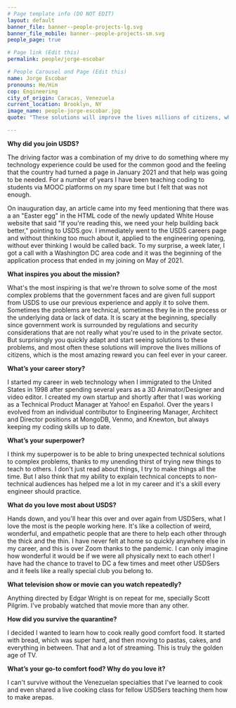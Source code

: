 ```yaml
---
# Page template info (DO NOT EDIT)
layout: default
banner_file: banner--people-projects-lg.svg
banner_file_mobile: banner--people-projects-sm.svg
people_page: true

# Page link (Edit this)
permalink: people/jorge-escobar

# People Carousel and Page (Edit this)
name: Jorge Escobar
pronouns: He/Him
cop: Engineering
city_of_origin: Caracas, Venezuela
current_location: Brooklyn, NY
image_name: people-jorge-escobar.jpg
quote: "These solutions will improve the lives millions of citizens, which is the most amazing reward you can feel ever in your career."

---
```


**Why did you join USDS?**

The driving factor was a combination of my drive to do something where my technology experience could be used for the common good and the feeling that the country had turned a page in January 2021 and that help was going to be needed. For a number of years I have been teaching coding to students via MOOC platforms on my spare time but I felt that was not enough.

On inauguration day, an article came into my feed mentioning that there was a an "Easter egg" in the HTML code of the newly updated White House website that said "If you're reading this, we need your help building back better," pointing to USDS.gov. I immediately went to the USDS careers page and without thinking too much about it, applied to the engineering opening, without ever thinking I would be called back. To my surprise, a week later, I got a call with a Washington DC area code and it was the beginning of the application process that ended in my joining on May of 2021.

**What inspires you about the mission?**

What's the most inspiring is that we're thrown to solve some of the most complex problems that the government faces and are given full support from USDS to use our previous experience and apply it to solve them. Sometimes the problems are technical, sometimes they lie in the process or the underlying data or lack of data. It is scary at the beginning, specially since government work is surrounded by regulations and security considerations that are not really what you're used to in the private sector. But surprisingly you quickly adapt and start seeing solutions to these problems, and most often these solutions will improve the lives millions of citizens, which is the most amazing reward you can feel ever in your career.

**What’s your career story?**

I started my career in web technology when I immigrated to the United States in 1998 after spending several years as a 3D Animator/Designer and video editor. I created my own startup and shortly after that I was working as a Technical Product Manager at Yahoo! en Español. Over the years I evolved from an individual contributor to Engineering Manager, Architect and Director positions at MongoDB, Venmo, and Knewton, but always keeping my coding skills up to date.

**What’s your superpower?**

I think my superpower is to be able to bring unexpected technical solutions to complex problems, thanks to my unending thirst of trying new things to teach to others. I don't just read about things, I try to make things all the time. But I also think that my ability to explain technical concepts to non-technical audiences has helped me a lot in my career and it's a skill every engineer should practice.

**What do you love most about USDS?**

Hands down, and you'll hear this over and over again from USDSers, what I love the most is the people working here. It's like a collection of weird, wonderful, and empathetic people that are there to help each other through the thick and the thin. I have never felt at home so quickly anywhere else in my career, and this is over Zoom thanks to the pandemic. I can only imagine how wonderful it would be if we were all physically next to each other! I have had the chance to travel to DC a few times and meet other USDSers and it feels like a really special club you belong to.

**What television show or movie can you watch repeatedly?**

Anything directed by Edgar Wright is on repeat for me, specially Scott Pilgrim. I've probably watched that movie more than any other.

**How did you survive the quarantine?**

I decided I wanted to learn how to cook really good comfort food. It started with bread, which was super hard, and then moving to pastas, cakes, and everything in between. That and a lot of streaming. This is truly the golden age of TV.

**What’s your go-to comfort food? Why do you love it?**

I can't survive without the Venezuelan specialties that I've learned to cook and even shared a live cooking class for fellow USDSers teaching them how to make arepas.
